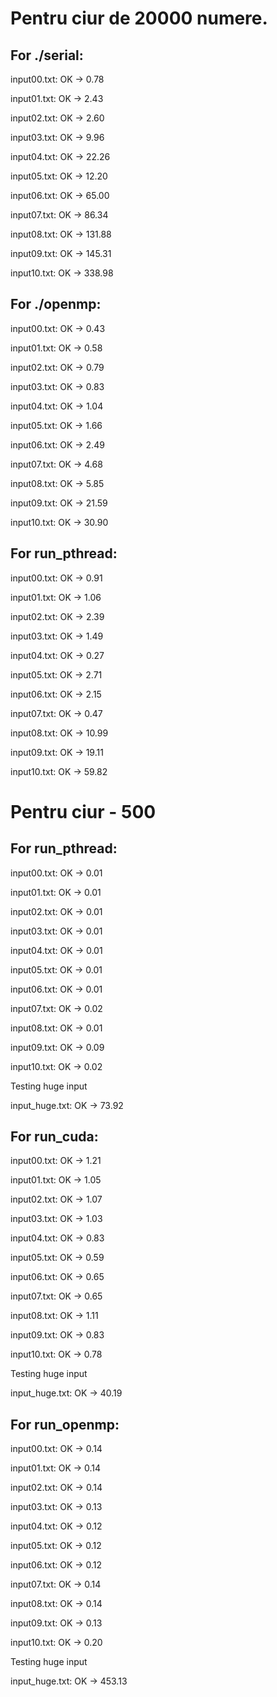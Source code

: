# Pentru ciur de 20000 numere.

## For ./serial:

input00.txt: OK -> 0.78

input01.txt: OK -> 2.43

input02.txt: OK -> 2.60

input03.txt: OK -> 9.96

input04.txt: OK -> 22.26

input05.txt: OK -> 12.20

input06.txt: OK -> 65.00

input07.txt: OK -> 86.34

input08.txt: OK -> 131.88

input09.txt: OK -> 145.31

input10.txt: OK -> 338.98



## For ./openmp:

input00.txt: OK -> 0.43

input01.txt: OK -> 0.58

input02.txt: OK -> 0.79

input03.txt: OK -> 0.83

input04.txt: OK -> 1.04

input05.txt: OK -> 1.66

input06.txt: OK -> 2.49

input07.txt: OK -> 4.68

input08.txt: OK -> 5.85

input09.txt: OK -> 21.59

input10.txt: OK -> 30.90


## For run_pthread:

input00.txt: OK -> 0.91

input01.txt: OK -> 1.06

input02.txt: OK -> 2.39

input03.txt: OK -> 1.49

input04.txt: OK -> 0.27

input05.txt: OK -> 2.71

input06.txt: OK -> 2.15

input07.txt: OK -> 0.47

input08.txt: OK -> 10.99

input09.txt: OK -> 19.11

input10.txt: OK -> 59.82



# Pentru ciur - 500

## For run_pthread:

input00.txt: OK -> 0.01

input01.txt: OK -> 0.01

input02.txt: OK -> 0.01

input03.txt: OK -> 0.01

input04.txt: OK -> 0.01

input05.txt: OK -> 0.01

input06.txt: OK -> 0.01

input07.txt: OK -> 0.02

input08.txt: OK -> 0.01

input09.txt: OK -> 0.09

input10.txt: OK -> 0.02

Testing huge input

input_huge.txt: OK -> 73.92

## For run_cuda:
input00.txt: OK -> 1.21

input01.txt: OK -> 1.05

input02.txt: OK -> 1.07

input03.txt: OK -> 1.03

input04.txt: OK -> 0.83

input05.txt: OK -> 0.59

input06.txt: OK -> 0.65

input07.txt: OK -> 0.65

input08.txt: OK -> 1.11

input09.txt: OK -> 0.83

input10.txt: OK -> 0.78

Testing huge input

input_huge.txt: OK -> 40.19


## For run_openmp:

input00.txt: OK -> 0.14

input01.txt: OK -> 0.14

input02.txt: OK -> 0.14

input03.txt: OK -> 0.13

input04.txt: OK -> 0.12

input05.txt: OK -> 0.12

input06.txt: OK -> 0.12

input07.txt: OK -> 0.14

input08.txt: OK -> 0.14

input09.txt: OK -> 0.13

input10.txt: OK -> 0.20

Testing huge input

input_huge.txt: OK -> 453.13

